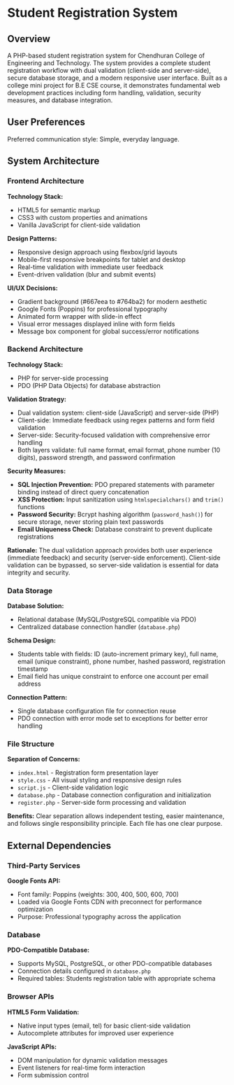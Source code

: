 # Student Registration System

## Overview

A PHP-based student registration system for Chendhuran College of Engineering and Technology. The system provides a complete student registration workflow with dual validation (client-side and server-side), secure database storage, and a modern responsive user interface. Built as a college mini project for B.E CSE course, it demonstrates fundamental web development practices including form handling, validation, security measures, and database integration.

## User Preferences

Preferred communication style: Simple, everyday language.

## System Architecture

### Frontend Architecture

**Technology Stack:**
- HTML5 for semantic markup
- CSS3 with custom properties and animations
- Vanilla JavaScript for client-side validation

**Design Patterns:**
- Responsive design approach using flexbox/grid layouts
- Mobile-first responsive breakpoints for tablet and desktop
- Real-time validation with immediate user feedback
- Event-driven validation (blur and submit events)

**UI/UX Decisions:**
- Gradient background (#667eea to #764ba2) for modern aesthetic
- Google Fonts (Poppins) for professional typography
- Animated form wrapper with slide-in effect
- Visual error messages displayed inline with form fields
- Message box component for global success/error notifications

### Backend Architecture

**Technology Stack:**
- PHP for server-side processing
- PDO (PHP Data Objects) for database abstraction

**Validation Strategy:**
- Dual validation system: client-side (JavaScript) and server-side (PHP)
- Client-side: Immediate feedback using regex patterns and form field validation
- Server-side: Security-focused validation with comprehensive error handling
- Both layers validate: full name format, email format, phone number (10 digits), password strength, and password confirmation

**Security Measures:**
- **SQL Injection Prevention:** PDO prepared statements with parameter binding instead of direct query concatenation
- **XSS Protection:** Input sanitization using `htmlspecialchars()` and `trim()` functions
- **Password Security:** Bcrypt hashing algorithm (`password_hash()`) for secure storage, never storing plain text passwords
- **Email Uniqueness Check:** Database constraint to prevent duplicate registrations

**Rationale:** The dual validation approach provides both user experience (immediate feedback) and security (server-side enforcement). Client-side validation can be bypassed, so server-side validation is essential for data integrity and security.

### Data Storage

**Database Solution:**
- Relational database (MySQL/PostgreSQL compatible via PDO)
- Centralized database connection handler (`database.php`)

**Schema Design:**
- Students table with fields: ID (auto-increment primary key), full name, email (unique constraint), phone number, hashed password, registration timestamp
- Email field has unique constraint to enforce one account per email address

**Connection Pattern:**
- Single database configuration file for connection reuse
- PDO connection with error mode set to exceptions for better error handling

### File Structure

**Separation of Concerns:**
- `index.html` - Registration form presentation layer
- `style.css` - All visual styling and responsive design rules
- `script.js` - Client-side validation logic
- `database.php` - Database connection configuration and initialization
- `register.php` - Server-side form processing and validation

**Benefits:** Clear separation allows independent testing, easier maintenance, and follows single responsibility principle. Each file has one clear purpose.

## External Dependencies

### Third-Party Services

**Google Fonts API:**
- Font family: Poppins (weights: 300, 400, 500, 600, 700)
- Loaded via Google Fonts CDN with preconnect for performance optimization
- Purpose: Professional typography across the application

### Database

**PDO-Compatible Database:**
- Supports MySQL, PostgreSQL, or other PDO-compatible databases
- Connection details configured in `database.php`
- Required tables: Students registration table with appropriate schema

### Browser APIs

**HTML5 Form Validation:**
- Native input types (email, tel) for basic client-side validation
- Autocomplete attributes for improved user experience

**JavaScript APIs:**
- DOM manipulation for dynamic validation messages
- Event listeners for real-time form interaction
- Form submission control
